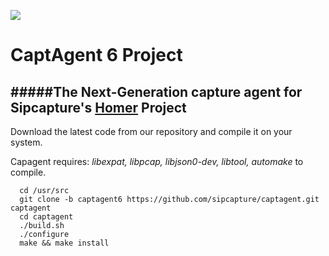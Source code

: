 ![](http://i.imgur.com/3kEIR.png)

CaptAgent 6 Project
=========

#####The Next-Generation capture agent for Sipcapture's [Homer](https://github.com/sipcapture/homer) Project
-------------

Download the latest code from our repository and compile it on your system.

Capagent requires: *libexpat, libpcap, libjson0-dev, libtool, automake* to compile.
```
  cd /usr/src
  git clone -b captagent6 https://github.com/sipcapture/captagent.git captagent
  cd captagent
  ./build.sh
  ./configure
  make && make install
```
  
